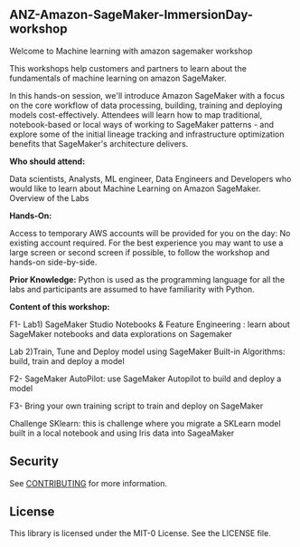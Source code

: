 ## ANZ-Amazon-SageMaker-ImmersionDay-workshop

Welcome to Machine learning with amazon sagemaker workshop

This workshops help customers and partners to learn about the fundamentals of machine learning on amazon SageMaker.

In this hands-on session, we'll introduce Amazon SageMaker with a focus on the core workflow of data processing, building, training and deploying models cost-effectively. Attendees will learn how to map traditional, notebook-based or local ways of working to SageMaker patterns - and explore some of the initial lineage tracking and infrastructure optimization benefits that SageMaker's architecture delivers.

**Who should attend:**

Data scientists, Analysts, ML engineer, Data Engineers and Developers who would like to learn about Machine Learning on Amazon SageMaker.
Overview of the Labs


**Hands-On:**

Access to temporary AWS accounts will be provided for you on the day: No existing account required. For the best experience you may want to use a large screen or second screen if possible, to follow the workshop and hands-on side-by-side.

**Prior Knowledge:** 
Python is used as the programming language for all the labs and participants are assumed to have familiarity with Python.

**Content of this workshop:**

F1- Lab1) SageMaker Studio Notebooks & Feature Engineering : learn about SageMaker notebooks and data explorations on Sagemaker

Lab 2)Train, Tune and Deploy model using SageMaker Built-in Algorithms: build, train and deploy a model

F2- SageMaker AutoPilot: use SageMaker Autopilot to build and deploy a model

F3- Bring your own training script  to train and deploy on SageMaker

Challenge SKlearn: this is challenge where you migrate a SKLearn model built in a local notebook and using Iris data into SageaMaker



## Security

See [CONTRIBUTING](CONTRIBUTING.md#security-issue-notifications) for more information.

## License

This library is licensed under the MIT-0 License. See the LICENSE file.


